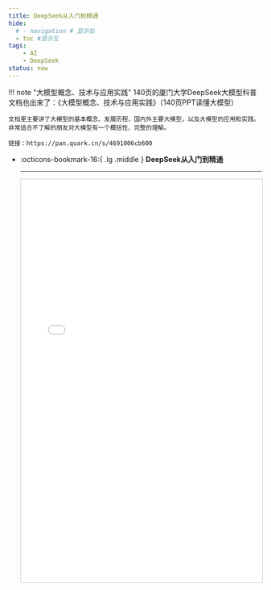 ```yaml
---
title: DeepSeek从入门到精通
hide:
  # - navigation # 显示右
  - toc #显示左
tags:
    - AI
    - DeepSeek
status: new
---
```


!!! note "大模型概念、技术与应用实践"
    140页的厦门大学DeepSeek大模型科普文档也出来了：《大模型概念、技术与应用实践》（140页PPT读懂大模型）

    文档里主要讲了大模型的基本概念、发展历程，国内外主要大模型，以及大模型的应用和实践。非常适合不了解的朋友对大模型有一个概括性、完整的理解。

    链接：https://pan.quark.cn/s/4691006cb600

<div class="grid cards" markdown>

-   :octicons-bookmark-16:{ .lg .middle } __DeepSeek从入门到精通__

    ---

    <iframe src="../DeepSeek从入门到精通.pdf" width="100%" height="800px" style="border: 1px solid #ccc; overflow: auto;">
    </iframe>
    

</div>